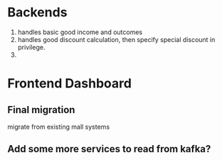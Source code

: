 # Backends
1. handles basic good income and outcomes
2. handles good discount calculation, then specify special discount in privilege.
3. 

# Frontend Dashboard


## Final migration
migrate from existing mall systems

## Add some more services to read from kafka?
